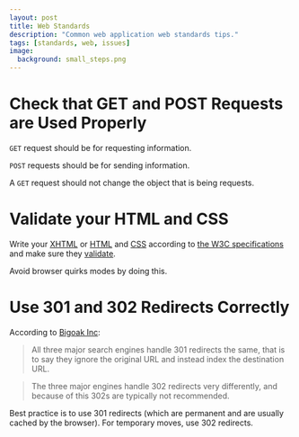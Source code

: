 ```yaml
---
layout: post
title: Web Standards
description: "Common web application web standards tips."
tags: [standards, web, issues]
image:
  background: small_steps.png
---
```


# Check that GET and POST Requests are Used Properly

`GET` request should be for requesting information.

`POST` requests should be for sending information.

A `GET` request should not change the object that is being requests.

# Validate your HTML and CSS

Write your [XHTML](http://www.w3.org/TR/xhtml1/) or [HTML](http://www.w3.org/TR/REC-html40/) and [CSS](http://www.w3.org/TR/CSS2/) according to [the W3C specifications](http://www.w3.org/TR/) and make sure they [validate](http://validator.w3.org/).

Avoid browser quirks modes by doing this.

# Use 301 and 302 Redirects Correctly

According to [Bigoak Inc](http://www.bigoakinc.com/blog/when-to-use-a-301-vs-302-redirect/):

> All three major search engines handle 301 redirects the same, that is to say they ignore the original URL and instead index the destination URL.

> The three major engines handle 302 redirects very differently, and because of this 302s are typically not recommended.

Best practice is to use 301 redirects (which are permanent and are usually cached by the browser).  For temporary moves, use 302 redirects.